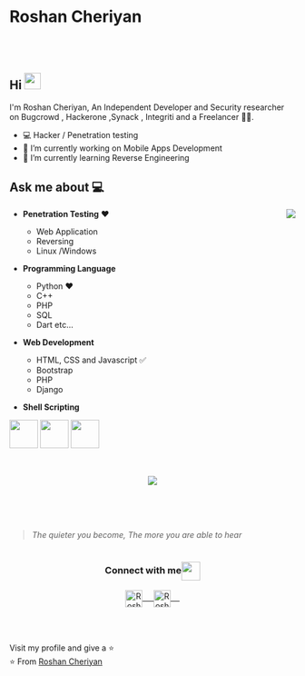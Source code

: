 # Roshan Cheriyan  

</br>
</br>

## Hi <img src="https://github.com/TheDudeThatCode/TheDudeThatCode/blob/master/Assets/Hi.gif" width="29px"> 
I'm Roshan Cheriyan, An Independent Developer and Security researcher on Bugcrowd , Hackerone ,Synack , Integriti and a Freelancer
🏄‍♂️. 

- 💻  Hacker / Penetration testing 
- 🔭 I’m currently working on Mobile Apps Development
- 🌱 I’m currently learning Reverse Engineering

## Ask me about :computer: 

<img align="right" src="https://github.com/rajput2107/rajput2107/blob/master/Assets/Developer.gif"/>

- **Penetration Testing**  ❤️
	-  Web Application
	-  Reversing 
	- Linux /Windows

- **Programming Language**
	- Python ❤️
	- C++
	- PHP
	- SQL
	- Dart etc...


- **Web Development**
	- HTML, CSS and Javascript :white_check_mark:
	- Bootstrap
	- PHP
	- Django

- **Shell Scripting**


<code><a href="https://www.python.org/" target="_blank"><img height="50" src="https://www.vectorlogo.zone/logos/python/python-ar21.svg"></a></code>
<code><a href="https://www.linux.org/" target="_blank"><img height="50" src="https://www.vectorlogo.zone/logos/linux/linux-ar21.svg"></a></code>
<code><a href="https://www.docker.com/" target="_blank"><img height="50" src="https://www.vectorlogo.zone/logos/docker/docker-official.svg"></a></code>
<br/><br/>



##

<p align="center" > <img   align="center" src="https://github-readme-stats.vercel.app/api?username=captain-noob&show_icons=true" /> <p/>


</br>
</br>
</br>

> *The quieter you become,  The more you are able to hear*

#


<div align="bottom" width="100%">
	<div align="center">
	  <h3 align="center">Connect with me<img align="center" src="https://github.com/rajput2107/rajput2107/blob/master/Assets/Handshake.gif" height="33px" /></h3> 
	</div>
	<p align="center">
	  <a href="https://www.instagram.com/__captain__noob/" target="blank">
	  <img align="center" alt="Roshan's Instagram" width="30px" src="https://www.vectorlogo.zone/logos/instagram/instagram-icon.svg" /> &nbsp; &nbsp;
	 </a>
	 <a href="https://twitter.com/captain__noob" target="blank">
	  <img align="center" alt="Roshan's Twitter" width="30px" src="https://www.vectorlogo.zone/logos/twitter/twitter-official.svg" /> &nbsp; &nbsp;
	 </a>
	 <p/>
</div>
  <br/>
  <br/>

Visit my profile and give a  ⭐️ 
<br/>
⭐️ From [Roshan Cheriyan](https://github.com/captain-noob)
